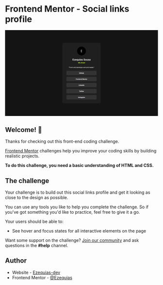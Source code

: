 # Frontend Mentor - Social links profile

![Design preview for the Social links profile coding challenge](./preview.png)

## Welcome! 👋

Thanks for checking out this front-end coding challenge.

[Frontend Mentor](https://www.frontendmentor.io) challenges help you improve your coding skills by building realistic projects.

**To do this challenge, you need a basic understanding of HTML and CSS.**

## The challenge

Your challenge is to build out this social links profile and get it looking as close to the design as possible.

You can use any tools you like to help you complete the challenge. So if you've got something you'd like to practice, feel free to give it a go.

Your users should be able to: 

- See hover and focus states for all interactive elements on the page

Want some support on the challenge? [Join our community](https://www.frontendmentor.io/community) and ask questions in the **#help** channel.

## Author

- Website - [Ezequias-dev](https://ezequias-dev.github.io/Social-links-profile/)
- Frontend Mentor - [@Ezequias](https://www.frontendmentor.io/profile/Ezequias-dev)